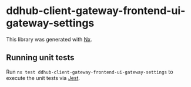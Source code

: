 # ddhub-client-gateway-frontend-ui-gateway-settings

This library was generated with [Nx](https://nx.dev).

## Running unit tests

Run `nx test ddhub-client-gateway-frontend-ui-gateway-settings` to execute the unit tests via [Jest](https://jestjs.io).
